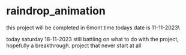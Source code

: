 # raindrop_animation
this project will be completed in 6mont time 
todays date is 11-11-2023\

today saturday 18-11-2023
still battling on what to do with the project,
hopefully a breakthrough.
project that never start at all
